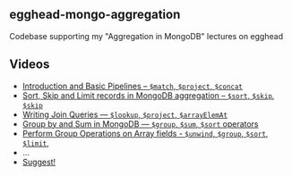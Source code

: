 ## egghead-mongo-aggregation
Codebase supporting my "Aggregation in MongoDB" lectures on egghead

## Videos
* [Introduction and Basic Pipelines – `$match`, `$project`, `$concat`](https://egghead.io/lessons/egghead-find-and-manipulate-data-using-aggregation-in-mongodb)
* [Sort, Skip and Limit records in MongoDB aggregation – `$sort`, `$skip`, `$skip`](https://egghead.io/lessons/egghead-sort-skip-and-limit-records-in-mongodb-aggregation)
* [Writing Join Queries — `$lookup`, `$project`, `$arrayElemAt`](https://egghead.io/lessons/egghead-write-joins-in-mongodb)
* [Group by and Sum in MongoDB — `$group`, `$sum`, `$sort` operators](https://egghead.io/lessons/egghead-group-by-and-sum-in-mongodb)
* [Perform Group Operations on Array fields - `$unwind`, `$group`, `$sort`, `$limit`](https://egghead.io/lessons/egghead-perform-group-operations-on-array-fields-in-mongodb),
* ...
* [Suggest!](https://github.com/kamranahmedse/egghead-mongo-aggregation/issues/new)
